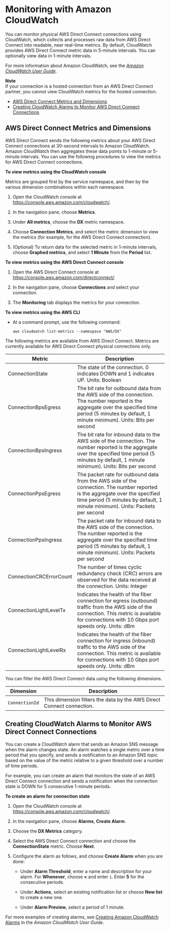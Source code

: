 # Monitoring with Amazon CloudWatch<a name="monitoring-cloudwatch"></a>

You can monitor physical AWS Direct Connect connections using CloudWatch, which collects and processes raw data from AWS Direct Connect into readable, near real\-time metrics\. By default, CloudWatch provides AWS Direct Connect metric data in 5\-minute intervals\. You can optionally view data in 1\-minute intervals\.

For more information about Amazon CloudWatch, see the *[Amazon CloudWatch User Guide](http://docs.aws.amazon.com/AmazonCloudWatch/latest/monitoring/)*\.

**Note**  
If your connection is a hosted connection from an AWS Direct Connect partner, you cannot view CloudWatch metrics for the hosted connection\. 


+ [AWS Direct Connect Metrics and Dimensions](#metrics-dimensions)
+ [Creating CloudWatch Alarms to Monitor AWS Direct Connect Connections](#creating-alarms)

## AWS Direct Connect Metrics and Dimensions<a name="metrics-dimensions"></a>

AWS Direct Connect sends the following metrics about your AWS Direct Connect connections at 30\-second intervals to Amazon CloudWatch\. Amazon CloudWatch then aggregates these data points to 1\-minute or 5\-minute intervals\. You can use the following procedures to view the metrics for AWS Direct Connect connections\.

**To view metrics using the CloudWatch console**

Metrics are grouped first by the service namespace, and then by the various dimension combinations within each namespace\.

1. Open the CloudWatch console at [https://console\.aws\.amazon\.com/cloudwatch/](https://console.aws.amazon.com/cloudwatch/)\.

1. In the navigation pane, choose **Metrics**\.

1. Under **All metrics**, choose the **DX** metric namespace\.

1. Choose **Connection Metrics**, and select the metric dimension to view the metrics \(for example, for the AWS Direct Connect connection\)\.

1. \(Optional\) To return data for the selected metric in 1\-minute intervals, choose **Graphed metrics**, and select **1 Minute** from the **Period** list\.

**To view metrics using the AWS Direct Connect console**

1. Open the AWS Direct Connect console at [https://console\.aws\.amazon\.com/directconnect/](https://console.aws.amazon.com/directconnect/)\.

1. In the navigation pane, choose **Connections** and select your connection\.

1. The **Monitoring** tab displays the metrics for your connection\.

**To view metrics using the AWS CLI**

+ At a command prompt, use the following command:

  ```
  aws cloudwatch list-metrics --namespace "AWS/DX"
  ```

The following metrics are available from AWS Direct Connect\. Metrics are currently available for AWS Direct Connect physical connections only\.


| Metric | Description | 
| --- | --- | 
|  ConnectionState  |  The state of the connection\. 0 indicates DOWN and 1 indicates UP\. Units: Boolean  | 
|  ConnectionBpsEgress  |  The bit rate for outbound data from the AWS side of the connection\. The number reported is the aggregate over the specified time period \(5 minutes by default, 1 minute minimum\)\. Units: Bits per second  | 
|  ConnectionBpsIngress  |  The bit rate for inbound data to the AWS side of the connection\. The number reported is the aggregate over the specified time period \(5 minutes by default, 1 minute minimum\)\. Units: Bits per second  | 
|  ConnectionPpsEgress  | The packet rate for outbound data from the AWS side of the connection\. The number reported is the aggregate over the specified time period \(5 minutes by default, 1 minute minimum\)\. Units: Packets per second | 
|  ConnectionPpsIngress  | The packet rate for inbound data to the AWS side of the connection\. The number reported is the aggregate over the specified time period \(5 minutes by default, 1 minute minimum\)\. Units: Packets per second | 
|  ConnectionCRCErrorCount  |  The number of times cyclic redundancy check \(CRC\) errors are observed for the data received at the connection\. Units: Integer  | 
| ConnectionLightLevelTx |  Indicates the health of the fiber connection for egress \(outbound\) traffic from the AWS side of the connection\. This metric is available for connections with 10 Gbps port speeds only\. Units: dBm  | 
|  ConnectionLightLevelRx  |  Indicates the health of the fiber connection for ingress \(inbound\) traffic to the AWS side of the connection\. This metric is available for connections with 10 Gbps port speeds only\. Units: dBm  | 

You can filter the AWS Direct Connect data using the following dimensions\.


| Dimension | Description | 
| --- | --- | 
| `ConnectionId` |  This dimension filters the data by the AWS Direct Connect connection\.  | 

## Creating CloudWatch Alarms to Monitor AWS Direct Connect Connections<a name="creating-alarms"></a>

You can create a CloudWatch alarm that sends an Amazon SNS message when the alarm changes state\. An alarm watches a single metric over a time period that you specify, and sends a notification to an Amazon SNS topic based on the value of the metric relative to a given threshold over a number of time periods\. 

For example, you can create an alarm that monitors the state of an AWS Direct Connect connection and sends a notification when the connection state is DOWN for 5 consecutive 1\-minute periods\.

**To create an alarm for connection state**

1. Open the CloudWatch console at [https://console\.aws\.amazon\.com/cloudwatch/](https://console.aws.amazon.com/cloudwatch/)\.

1. In the navigation pane, choose **Alarms**, **Create Alarm**\.

1. Choose the **DX Metrics** category\.

1. Select the AWS Direct Connect connection and choose the **ConnectionState** metric\. Choose **Next**\.

1. Configure the alarm as follows, and choose **Create Alarm** when you are done:

   + Under **Alarm Threshold**, enter a name and description for your alarm\. For **Whenever**, choose **<** and enter `1`\. Enter **5** for the consecutive periods\.

   + Under **Actions**, select an existing notification list or choose **New list** to create a new one\. 

   + Under **Alarm Preview**, select a period of 1 minute\.

For more examples of creating alarms, see [Creating Amazon CloudWatch Alarms](http://docs.aws.amazon.com/AmazonCloudWatch/latest/monitoring/AlarmThatSendsEmail.html) in the *Amazon CloudWatch User Guide*\.